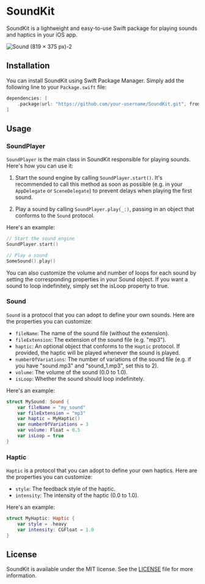 # SoundKit

SoundKit is a lightweight and easy-to-use Swift package for playing sounds and haptics in your iOS app.

![Sound (819 × 375 px)-2](https://user-images.githubusercontent.com/59176579/220217148-083fa043-650b-4c2a-bd1f-99e66ddfc636.png)

## Installation

You can install SoundKit using Swift Package Manager. Simply add the following line to your `Package.swift` file:

```swift
dependencies: [
    .package(url: "https://github.com/your-username/SoundKit.git", from: "1.0.0")
]
```

## Usage

### SoundPlayer

`SoundPlayer` is the main class in SoundKit responsible for playing sounds. Here's how you can use it:

1. Start the sound engine by calling `SoundPlayer.start()`. It's recommended to call this method as soon as possible (e.g. in your `AppDelegate` or `SceneDelegate`) to prevent delays when playing the first sound.

2. Play a sound by calling `SoundPlayer.play(_:)`, passing in an object that conforms to the `Sound` protocol.

Here's an example:

```swift
// Start the sound engine
SoundPlayer.start()

// Play a sound
SomeSound().play()
```

You can also customize the volume and number of loops for each sound by setting the corresponding properties in your Sound object. If you want a sound to loop indefinitely, simply set the isLoop property to true.

### Sound

`Sound` is a protocol that you can adopt to define your own sounds. Here are the properties you can customize:

- `fileName`: The name of the sound file (without the extension).
- `fileExtension`: The extension of the sound file (e.g. "mp3").
- `haptic`: An optional object that conforms to the `Haptic` protocol. If provided, the haptic will be played whenever the sound is played.
- `numberOfVariations`: The number of variations of the sound file (e.g. if you have "sound.mp3" and "sound_1.mp3", set this to 2).
- `volume`: The volume of the sound (0.0 to 1.0).
- `isLoop`: Whether the sound should loop indefinitely.

Here's an example:

```swift
struct MySound: Sound {
    var fileName = "my_sound"
    var fileExtension = "mp3"
    var haptic = MyHaptic()
    var numberOfVariations = 3
    var volume: Float = 0.5
    var isLoop = true
}
```

### Haptic

`Haptic` is a protocol that you can adopt to define your own haptics. Here are the properties you can customize:

- `style`: The feedback style of the haptic.
- `intensity`: The intensity of the haptic (0.0 to 1.0).

Here's an example:

```swift
struct MyHaptic: Haptic {
    var style = .heavy
    var intensity: CGFloat = 1.0
}
```

## License

SoundKit is available under the MIT license. See the [LICENSE](LICENSE) file for more information.
